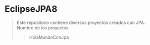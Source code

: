 # EclipseJPA8
> Este repositorio contiene diversos proyectos creados con JPA.
> Nombre de los proyectos
> > HolaMundoConJpa
